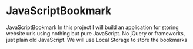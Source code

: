 # JavaScriptBookmark
JavaScriptBookmark
In this project I will build an application for storing website urls using nothing but pure JavaScript. No jQuery or frameworks,
just plain old JavaScript. We will use Local Storage to store the bookmarks
